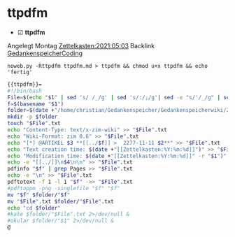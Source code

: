 # ttpdfm

* ☑ **ttpdfm**  

Angelegt Montag [Zettelkasten:2021:05:03]()
Backlink [GedankenspeicherCoding](../GedankenspeicherCoding.md)

  ``noweb.py -Rttpdfm ttpdfm.md > ttpdfm && chmod u+x ttpdfm && echo 'fertig'``

```bash
{{ttpdfm}}=
#!/bin/bash
File=$(echo "$1" | sed 's/ /_/g' | sed 's/:/;/g'| sed -e "s/'/_/g" | sed 's/\"//g')
f=$(basename "$1")
folder=$(date +"/home/christian/Gedankenspeicher/Gedankenspeicherwiki/Zettelkasten/%Y/%m/%d" -r "$1")
mkdir -p $folder
touch "$File".txt
echo "Content-Type: text/x-zim-wiki" >> "$File".txt
echo "Wiki-Format: zim 0.6" >> "$File".txt
echo "[*] @ARTIKEL $3 **[[../$f]] >  2277-11-11 $2**" >> "$File".txt
echo "Text creation time: $(date +"[[Zettelkasten:%Y:%m:%d]]")" >> "$File".txt
echo "Modification time: $(date +"[[Zettelkasten:%Y:%m:%d]]" -r "$1")" >> "$File".txt
echo -e "[[../]]\n$4\n\n" >> "$File".txt
pdfinfo "$f" | grep Pages >> "$File".txt
echo -e "\n" >> "$File".txt
pdftotext -f 1 -l 1 "$f" ->> "$File".txt
#pdftoppm -png -singlefile "$f" "$f"
mv "$f" $folder/"$f"
mv "$File".txt $folder/"$File".txt
echo "cd $folder"
#kate $folder/"$File".txt 2>/dev/null &
#okular $folder/"$1" 2>/dev/null &
@
```



